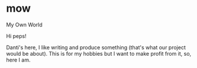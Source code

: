 # mow
My Own World

Hi peps!

Danti's here, I like writing and produce something (that's what our project would be about).
This is for my hobbies but I want to make profit from it, so, here I am.
